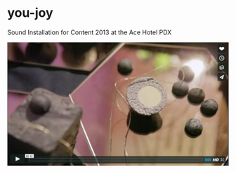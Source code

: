 # you-joy
Sound Installation for Content 2013 at the Ace Hotel PDX

[![YouJoy](https://github.com/kerbyferris/you-joy/blob/master/assets/youjoy-screenshot.png)](https://vimeo.com/78100414 "YouJoy")
